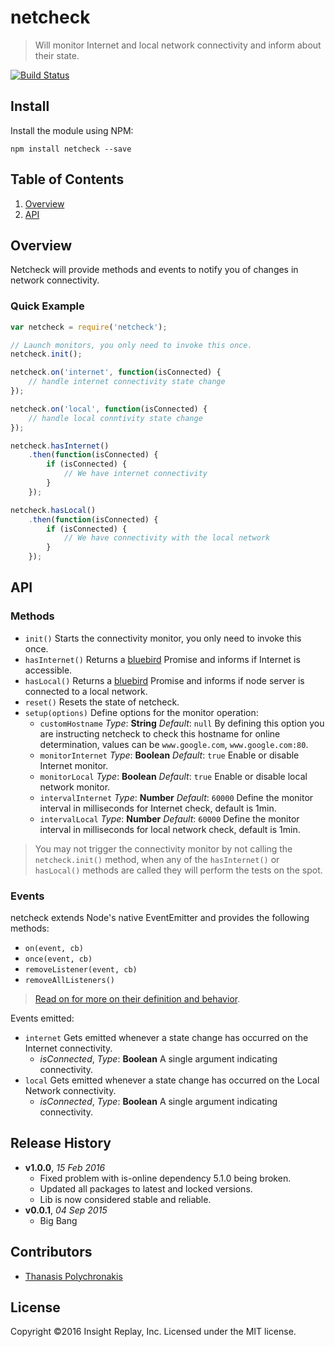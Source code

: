 # netcheck

> Will monitor Internet and local network connectivity and inform about their state.

[![Build Status](https://circleci.com/gh/INSIGHTReplay/netcheck.png?circle-token=9328f7b12294ef23a8772ff9e43f10fd899f9735)](https://circleci.com/gh/INSIGHTReplay/netcheck)


## Install

Install the module using NPM:

```
npm install netcheck --save
```

## <a name='TOC'>Table of Contents</a>

1. [Overview](#overview)
1. [API](#api)

## Overview

Netcheck will provide methods and events to notify you of changes in network connectivity.

### Quick Example

```js
var netcheck = require('netcheck');

// Launch monitors, you only need to invoke this once.
netcheck.init();

netcheck.on('internet', function(isConnected) {
    // handle internet connectivity state change
});

netcheck.on('local', function(isConnected) {
    // handle local conntivity state change
});

netcheck.hasInternet()
    .then(function(isConnected) {
        if (isConnected) {
            // We have internet connectivity
        }
    });

netcheck.hasLocal()
    .then(function(isConnected) {
        if (isConnected) {
            // We have connectivity with the local network
        }
    });
```

## API

### Methods

* `init()` Starts the connectivity monitor, you only need to invoke this once.
* `hasInternet()` Returns a [bluebird][Bluebird] Promise and informs if Internet is accessible.
* `hasLocal()` Returns a [bluebird][Bluebird] Promise and informs if node server is connected to a local network.
* `reset()` Resets the state of netcheck.
* `setup(options)` Define options for the monitor operation:
    * `customHostname` *Type*: **String** *Default*: `null` By defining this option you are instructing netcheck to check this hostname for online determination, values can be `www.google.com`, `www.google.com:80`.
    * `monitorInternet` *Type*: **Boolean** *Default*: `true` Enable or disable Internet monitor.
    * `monitorLocal` *Type*: **Boolean** *Default*: `true` Enable or disable local network monitor.
    * `intervalInternet` *Type*: **Number** *Default*: `60000` Define the monitor interval in milliseconds for Internet check, default is 1min.
    * `intervalLocal` *Type*: **Number** *Default*: `60000` Define the monitor interval in milliseconds for local network check, default is 1min.

> You may not trigger the connectivity monitor by not calling the `netcheck.init()` method, when any of the `hasInternet()` or `hasLocal()` methods are called they will perform the tests on the spot.

### Events

netcheck extends Node's native EventEmitter and provides the following methods:

* `on(event, cb)`
* `once(event, cb)`
* `removeListener(event, cb)`
* `removeAllListeners()`

> [Read on for more on their definition and behavior](https://nodejs.org/api/events.html).

Events emitted:

* `internet` Gets emitted whenever a state change has occurred on the Internet connectivity.
    * *isConnected*, *Type*: **Boolean** A single argument indicating connectivity.
* `local` Gets emitted whenever a state change has occurred on the Local Network connectivity.
    * *isConnected*, *Type*: **Boolean** A single argument indicating connectivity.


## Release History

- **v1.0.0**, *15 Feb 2016*
    - Fixed problem with is-online dependency 5.1.0 being broken.
    - Updated all packages to latest and locked versions.
    - Lib is now considered stable and reliable.
- **v0.0.1**, *04 Sep 2015*
    - Big Bang

## Contributors

* [Thanasis Polychronakis](https://github.com/thanpolas)

## License

Copyright ©2016 Insight Replay, Inc. Licensed under the MIT license.

[Bluebird]: https://github.com/petkaantonov/bluebird
